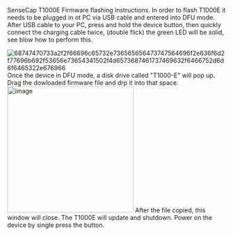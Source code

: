 SenseCap T1000E Firmware flashing instructions.
In order to flash T1000E it needs to be plugged in ot PC via USB cable and entered into DFU mode.
After USB cable to your PC, press and hold the device button, then quickly connect the charging cable twice, (double flick) 
the green LED will be solid, see blow how to perform this.

![68747470733a2f2f66696c65732e736565656473747564696f2e636f6d2f77696b692f53656e73654341502f4d6573687461737469632f6466752d6d6f6465322e676966](https://github.com/user-attachments/assets/c1a4794d-bfb5-46f1-a8e9-a58319fe1953)
Once the device in DFU mode, a disk drive called  "T1000-E" will pop up.
Drag the dowloaded firmware file and drp it into that space.
<img width="290" alt="image" src="https://github.com/user-attachments/assets/99fa836a-365b-4166-87b2-2905cc2ebe9b" />
After the file copied, this window will close.
The T1000E will update and shutdown. Power on the device by single press the button.
